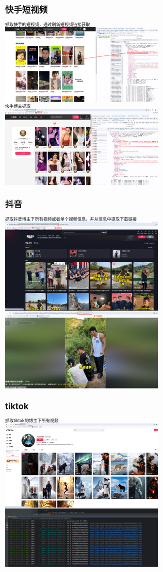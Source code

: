 # 快手短视频
抓取快手的短视频，通过刷新短视频链接获取
![1731835836709.jpg](1731835836709.jpg)
快手博主抓取
![1731836096970.jpg](1731836096970.jpg)

# 抖音
抓取抖音博主下所有视频或者单个视频信息，并从信息中提取下载链接
![1731835956151.jpg](1731835956151.jpg)
![1731836007741.jpg](1731836007741.jpg)

# tiktok
抓取tiktok的博主下所有视频
![1731836862951.jpg](1731836862951.jpg)
![1731836885547.jpg](1731836885547.jpg)
